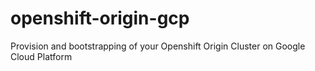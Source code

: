 # openshift-origin-gcp
Provision and bootstrapping of your Openshift Origin Cluster on Google Cloud Platform
